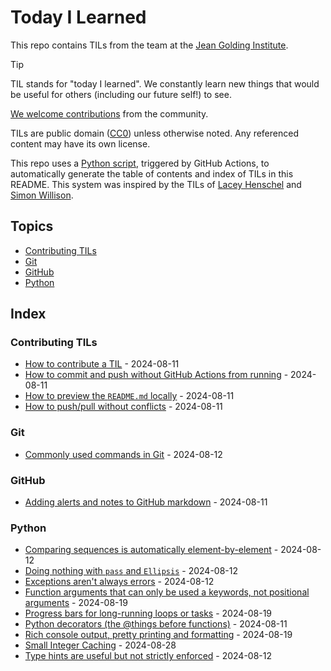 # Today I Learned

This repo contains TILs from the team at the [Jean Golding Institute](https://www.bristol.ac.uk/golding/).

> [!TIP]  
> TIL stands for "today I learned". We constantly learn new things that would be useful for others (including our future self!) to see.

[We welcome contributions](#contributing-tils) from the community.

TILs are public domain ([CC0](LICENSE)) unless otherwise noted. Any referenced content may have its own license.

This repo uses a [Python script](build_readme.py), triggered by GitHub Actions, to automatically generate the table of contents and index of TILs in this README. This system was inspired by the TILs of [Lacey Henschel](https://github.com/williln/til) and [Simon Willison](https://github.com/simonw/til).

<!-- Do not manually edit the items in the placeholders below this point. They will be automatically updated by GitHub Actions. -->

## Topics

<!-- toc starts -->
- [Contributing TILs](#contributing-tils)
- [Git](#git)
- [GitHub](#github)
- [Python](#python)
<!-- toc ends -->

## Index

<!-- index starts -->
### Contributing TILs

- [How to contribute a TIL](_contributing-TILs/_how-to-contribute.md) - 2024-08-11
- [How to commit and push without GitHub Actions from running](_contributing-TILs/prevent-GitHub-actions.md) - 2024-08-11
- [How to preview the `README.md` locally](_contributing-TILs/preview-README.md) - 2024-08-11
- [How to push/pull without conflicts](_contributing-TILs/avoiding-conflicts.md) - 2024-08-11

### Git

- [Commonly used commands in Git](Git/common-git-commands.md) - 2024-08-12

### GitHub

- [Adding alerts and notes to GitHub markdown](GitHub/alerts-and-notes-in-markdown.md) - 2024-08-11

### Python

- [Comparing sequences is automatically element-by-element](Python/comparing-sequences.md) - 2024-08-12
- [Doing nothing with `pass` and `Ellipsis`](Python/pass-and-ellipsis.md) - 2024-08-12
- [Exceptions aren't always errors](Python/exceptions-not-always-errors.md) - 2024-08-12
- [Function arguments that can only be used a keywords, not positional arguments](Python/keyword-only-arguments.md) - 2024-08-19
- [Progress bars for long-running loops or tasks](Python/progress-bars.md) - 2024-08-19
- [Python decorators (the @things before functions)](Python/decorators.md) - 2024-08-11
- [Rich console output, pretty printing and formatting](Python/rich-console-output.md) - 2024-08-19
- [Small Integer Caching](Python/small-integer-caching.md) - 2024-08-28
- [Type hints are useful but not strictly enforced](Python/type-hints.md) - 2024-08-12
<!-- index ends -->
